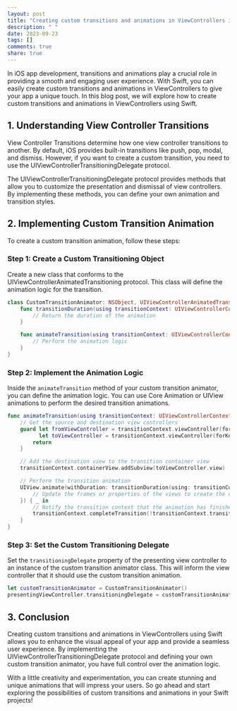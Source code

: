 ```yaml
---
layout: post
title: "Creating custom transitions and animations in ViewControllers in Swift"
description: " "
date: 2023-09-23
tags: []
comments: true
share: true
---
```


In iOS app development, transitions and animations play a crucial role in providing a smooth and engaging user experience. With Swift, you can easily create custom transitions and animations in ViewControllers to give your app a unique touch. In this blog post, we will explore how to create custom transitions and animations in ViewControllers using Swift.

## 1. Understanding View Controller Transitions

View Controller Transitions determine how one view controller transitions to another. By default, iOS provides built-in transitions like push, pop, modal, and dismiss. However, if you want to create a custom transition, you need to use the UIViewControllerTransitioningDelegate protocol.

The UIViewControllerTransitioningDelegate protocol provides methods that allow you to customize the presentation and dismissal of view controllers. By implementing these methods, you can define your own animation and transition styles.

## 2. Implementing Custom Transition Animation

To create a custom transition animation, follow these steps:

### Step 1: Create a Custom Transitioning Object

Create a new class that conforms to the UIViewControllerAnimatedTransitioning protocol. This class will define the animation logic for the transition.

```swift
class CustomTransitionAnimator: NSObject, UIViewControllerAnimatedTransitioning {
    func transitionDuration(using transitionContext: UIViewControllerContextTransitioning?) -> TimeInterval {
        // Return the duration of the animation
    }

    func animateTransition(using transitionContext: UIViewControllerContextTransitioning) {
        // Perform the animation logic
    }
}
```

### Step 2: Implement the Animation Logic

Inside the `animateTransition` method of your custom transition animator, you can define the animation logic. You can use Core Animation or UIView animations to perform the desired transition animations.

```swift
func animateTransition(using transitionContext: UIViewControllerContextTransitioning) {
    // Get the source and destination view controllers
    guard let fromViewController = transitionContext.viewController(forKey: .from), 
          let toViewController = transitionContext.viewController(forKey: .to) else {
        return
    }

    // Add the destination view to the transition container view
    transitionContext.containerView.addSubview(toViewController.view)

    // Perform the transition animation
    UIView.animate(withDuration: transitionDuration(using: transitionContext), animations: {
        // Update the frames or properties of the views to create the desired transition effect
    }) { _ in
        // Notify the transition context that the animation has finished
        transitionContext.completeTransition(!transitionContext.transitionWasCancelled)
    }
}
```

### Step 3: Set the Custom Transitioning Delegate

Set the `transitioningDelegate` property of the presenting view controller to an instance of the custom transition animator class. This will inform the view controller that it should use the custom transition animation.

```swift
let customTransitionAnimator = CustomTransitionAnimator()
presentingViewController.transitioningDelegate = customTransitionAnimator
```

## 3. Conclusion

Creating custom transitions and animations in ViewControllers using Swift allows you to enhance the visual appeal of your app and provide a seamless user experience. By implementing the UIViewControllerTransitioningDelegate protocol and defining your own custom transition animator, you have full control over the animation logic.

 With a little creativity and experimentation, you can create stunning and unique animations that will impress your users. So go ahead and start exploring the possibilities of custom transitions and animations in your Swift projects!